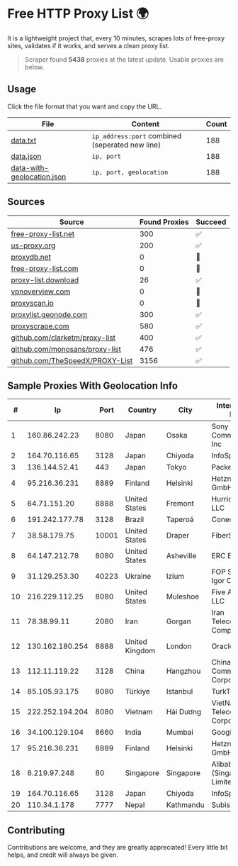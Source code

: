 
# Free HTTP Proxy List 🌍

It is a lightweight project that, every 10 minutes, scrapes lots of free-proxy sites, validates if it works, and serves a clean proxy list.


> Scraper found **5438** proxies at the latest update. Usable proxies are below.

## Usage

Click the file format that you want and copy the URL.


|File|Content|Count|
|----|-------|-----|
|[data.txt](https://raw.githubusercontent.com/themiralay/Proxy-List-World/master/data.txt)|`ip_address:port` combined (seperated new line)|188|
|[data.json](https://raw.githubusercontent.com/themiralay/Proxy-List-World/master/data.json)|`ip, port`|188|
|[data-with-geolocation.json](https://raw.githubusercontent.com/themiralay/Proxy-List-World/master/data-with-geolocation.json)|`ip, port, geolocation`|188|

## Sources

|Source|Found Proxies|Succeed|
|------|-------------|-------|
|[free-proxy-list.net](https://free-proxy-list.net)|300|✅|
|[us-proxy.org](https://www.us-proxy.org)|200|✅|
|[proxydb.net](http://proxydb.net)|0|🚫|
|[free-proxy-list.com](https://free-proxy-list.com/?page=&port=&type%5B%5D=http&type%5B%5D=https&up_time=0&search=Search)|0|🚫|
|[proxy-list.download](https://www.proxy-list.download/HTTP)|26|✅|
|[vpnoverview.com](https://vpnoverview.com/privacy/anonymous-browsing/free-proxy-servers)|0|🚫|
|[proxyscan.io](https://www.proxyscan.io)|0|🚫|
|[proxylist.geonode.com](https://proxylist.geonode.com/api/proxy-list?limit=300&page=1&sort_by=lastChecked&sort_type=desc&protocols=http,https)|300|✅|
|[proxyscrape.com](https://api.proxyscrape.com/v2/?request=displayproxies&protocol=http&timeout=10000&country=all&ssl=all&anonymity=all)|580|✅|
|[github.com/clarketm/proxy-list](https://raw.githubusercontent.com/clarketm/proxy-list/master/proxy-list-raw.txt)|400|✅|
|[github.com/monosans/proxy-list](https://raw.githubusercontent.com/monosans/proxy-list/main/proxies/http.txt)|476|✅|
|[github.com/TheSpeedX/PROXY-List](https://raw.githubusercontent.com/TheSpeedX/PROXY-List/master/http.txt)|3156|✅|


## Sample Proxies With Geolocation Info

|#|Ip|Port|Country|City|Internet Service Provider|
|-|--|----|-------|----|-------------------------|
|1|160.86.242.23|8080|Japan|Osaka|Sony Network Communications Inc|
|2|164.70.116.65|3128|Japan|Chiyoda|InfoSphere|
|3|136.144.52.41|443|Japan|Tokyo|Packet Host, Inc.|
|4|95.216.36.231|8889|Finland|Helsinki|Hetzner Online GmbH|
|5|64.71.151.20|8888|United States|Fremont|Hurricane Electric LLC|
|6|191.242.177.78|3128|Brazil|Taperoá|Conect Telecom|
|7|38.58.179.75|10001|United States|Draper|FiberState, LLC|
|8|64.147.212.78|8080|United States|Asheville|ERC Broadband|
|9|31.129.253.30|40223|Ukraine|Izium|FOP Samoilenko Igor Olegovich|
|10|216.229.112.25|8080|United States|Muleshoe|Five Area Systems, LLC|
|11|78.38.99.11|2080|Iran|Gorgan|Iran Telecommunication Company PJS|
|12|130.162.180.254|8888|United Kingdom|London|Oracle Corporation|
|13|112.11.119.22|3128|China|Hangzhou|China Mobile Communications Corporation|
|14|85.105.93.175|8080|Türkiye|Istanbul|TurkTelecom|
|15|222.252.194.204|8080|Vietnam|Hải Dương|VietNam Post and Telecom Corporation|
|16|34.100.129.104|8660|India|Mumbai|Google LLC|
|17|95.216.36.231|8889|Finland|Helsinki|Hetzner Online GmbH|
|18|8.219.97.248|80|Singapore|Singapore|Alibaba Cloud (Singapore) Private Limited|
|19|164.70.116.65|3128|Japan|Chiyoda|InfoSphere|
|20|110.34.1.178|7777|Nepal|Kathmandu|Subisu Cablenet|



## Contributing

Contributions are welcome, and they are greatly appreciated! Every
little bit helps, and credit will always be given.

